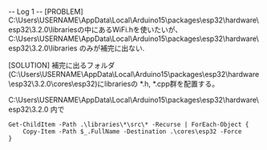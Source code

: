 -- Log 1 --
[PROBLEM]
C:\Users\USERNAME\AppData\Local\Arduino15\packages\esp32\hardware\esp32\3.2.0\librariesの中にあるWiFi.hを使いたいが、
C:\Users\USERNAME\AppData\Local\Arduino15\packages\esp32\hardware\esp32\3.2.0\libraries のみが補完に出ない.

[SOLUTION]
補完に出るフォルダ(C:\Users\USERNAME\AppData\Local\Arduino15\packages\esp32\hardware\esp32\3.2.0\cores\esp32)にlibrariesの *.h, *.cpp群を配置する。

C:\Users\USERNAME\AppData\Local\Arduino15\packages\esp32\hardware\esp32\3.2.0 内で
```pwsh
Get-ChildItem -Path .\libraries\*\src\* -Recurse | ForEach-Object {
    Copy-Item -Path $_.FullName -Destination .\cores\esp32 -Force
}
```
